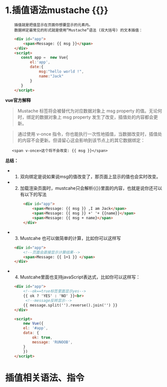
# 1.插值语法mustache {{}}
  
        插值就是把值显示在页面你想要显示的元素内。
        数据绑定最常见的形式就是使用“Mustache”语法 (双大括号) 的文本插值：

```html
    <div id="app">
        <span>Message: {{ msg }}</span>
    </div>
    <script>
       const app =  new Vue{
           el:'app',
           date:{
               msg:"hello world !",
               name:"Jack"
           }
       }    
    </script>
```
  
 **vue官方解释**
 >Mustache 标签将会被替代为对应数据对象上 msg property 的值。无论何时，绑定的数据对象上 msg property 发生了改变，插值处的内容都会更新。

 >通过使用 v-once 指令，你也能执行一次性地插值，当数据改变时，插值处的内容不会更新。但请留心这会影响到该节点上的其它数据绑定：
 ```
    <span v-once>这个将不会改变: {{ msg }}</span>
 ```
**总结：**
 + 1. 双向绑定是说如果说msg的值改变了，那页面上显示的值也会实时改变。
 + 2. 加载渲染页面时，mustcahe只会解析{{}}里面的内容，也就是说你还可以有以下的写法
```html
        <div id="app">
            <span>Message: {{ msg }} ,I am Jack</span>
            <span>Message: {{ msg }} +' '+ {{name}}</span>
            <span>Message: {{ msg + name}</span>
        </div>
```
  + 3. Mustcahe 也可以做简单的计算，比如你可以这样写
  ```html
      <div id="app">
          <!--页面会直接显示计算结果-->
          <span>Message: {{ 1+1 }} </span>
      </div>
  ```
  + 4. Mustcahe里面也支持javaScript表达式，比如你可以这样写：
  ```html
      <div id="app">
          <!--ok==true标签里面显示yes-->
          {{ ok ? 'YES' : 'NO' }}<br>
           <!--message反转显示-->
          {{ message.split('').reverse().join('') }}
      </div>
  
      <script>
          new Vue({
          el: '#app',
          data: {
              ok: true,
              message: 'RUNOOB',
          }
          })
      </script>
  ```
# 插值相关语法、指令
